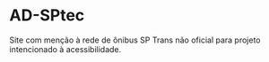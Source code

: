 # AD-SPtec
Site com menção à rede de ônibus SP Trans não oficial para projeto intencionado à acessibilidade.
